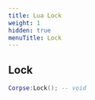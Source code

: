 ```yaml
---
title: Lua Lock
weight: 1
hidden: true
menuTitle: Lock
---
```

## Lock
```lua
Corpse:Lock(); -- void
```